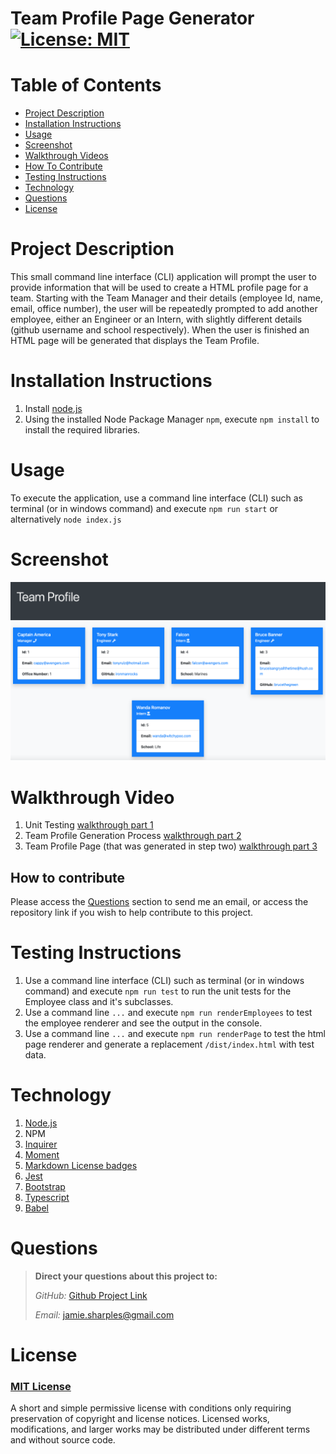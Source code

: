 # Team Profile Page Generator      [![License: MIT](https://img.shields.io/badge/License-MIT-yellow.svg)](https://opensource.org/licenses/MIT)

# Table of Contents
- [Project Description](#project-description)
- [Installation Instructions](#installation-instructions)
- [Usage](#usage)
- [Screenshot](#screenshot)
- [Walkthrough Videos](#walkthrough-video)  
- [How To Contribute](#how-to-contribute)
- [Testing Instructions](#testing-instructions)
- [Technology](#technology)
- [Questions](#questions)
- [License](#license)


# Project Description
This small command line interface (CLI) application will prompt the user to provide information that will be used to create a HTML
profile page for a team.  Starting with the Team Manager and their details (employee Id, name, email, office number), the user will
be repeatedly prompted to add another employee, either an Engineer or an Intern, with slightly different details (github username and school respectively).
When the user is finished an HTML page will be generated that displays the Team Profile.

# Installation Instructions

1.  Install [node.js](http://nodejs.org)
2.  Using the installed Node Package Manager `npm`, execute `npm install` to install the required libraries.


# Usage

To execute the application, use a command line interface (CLI) such as terminal (or in windows command) and execute `npm run start` or alternatively `node index.js`


# Screenshot

![screenshot](./dist/img/screenshot.png)

# Walkthrough Video

1.  Unit Testing  [walkthrough part 1](https://drive.google.com/file/d/1-oK6Xb5BSsQx2W11IBQ1Cy3Dvn80cxBB/view)
2.  Team Profile Generation Process [walkthrough part 2](https://drive.google.com/file/d/1m9UDnPNW076lJxg8-3GgiFK9iNss1f1f/view)
3.  Team Profile Page (that was generated in step two) [walkthrough part 3](https://drive.google.com/file/d/1WKsoUJymRndscLCjkvQJNJyVkWHgBBYx/view)

## How to contribute

Please access the [Questions](#questions) section to send me an email, or access the repository link if you wish to help contribute to this project.

# Testing Instructions

1.  Use a command line interface (CLI) such as terminal (or in windows command) and execute `npm run test` to run the unit tests for the Employee class and it's subclasses.
2.  Use a command line `...` and execute `npm run renderEmployees` to test the employee renderer and see the output in the console.
3.  Use a command line `...` and execute `npm run renderPage` to test the html page renderer and generate a replacement `/dist/index.html` with test data.

# Technology

1. [Node.js](http://nodejs.org)
2. NPM
3. [Inquirer](https://npmjs.com/package/inquirer)
4. [Moment](https://npmjs.com/package/moment)
5. [Markdown License badges](https://gist.github.com/lukas-h/2a5d00690736b4c3a7ba)
6. [Jest](https://jestjs.io/)
7. [Bootstrap](https://getbootstrap.com/)
8. [Typescript](https://www.typescriptlang.org/)
9. [Babel](https://babeljs.io/)


# Questions

>  **Direct your questions about this project to:**
>
>  *GitHub:* [Github Project Link](https://github.com/jsharples777/week-10-homework)
>
>  *Email:* [jamie.sharples@gmail.com](mailto:jamie.sharples@gmail.com)

# License

### [MIT License](https://opensource.org/licenses/MIT)
A short and simple permissive license with conditions only requiring preservation of copyright and license notices. Licensed works, modifications, and larger works may be distributed under different terms and without source code.